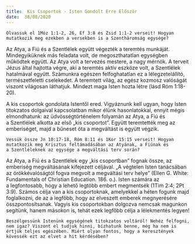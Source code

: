 ```yaml
---
title:  Kis Csoportok - Isten Gondolt Erre Először
date:  30/08/2020
---
```


`Olvassuk el 1Móz 1:1-2, 26, Ef 3:8 és Zsid 1:1-2 verseit! Hogyan mutatkozik meg ezekben a versekben is a Szentháromság egysége?`

Az Atya, a Fiú és a Szentlélek együtt végezték a teremtés munkáját. Mindegyiküknek más feladata volt, de megoszthatatlan egységben működtek együtt. Az Atya volt a tervezés mestere, a nagy mérnök. A terveit Jézus által hajtotta végre, aki a teremtés aktív eszköze volt, a Szentlélek hatalmával együtt. Számunkra egészen felfoghatatlan ez a lélegzetelállító, természetfeletti cselekedet. A teremtett világ, az egész kozmosz valóságát viszont világosan láthatjuk. Mindezt maga Isten hozta létre (lásd Róm 1:18-20).

A kis csoportok gondolata Istentől ered. Vigyáznunk kell ugyan, hogy Isten titokzatos dolgaival kapcsolatban mikor élünk hasonlatokkal, ennyit mégis elmondhatunk: az üdvösségtörténelem folyamán az Atya, a Fiú és a Szentlélek alkotta az első „kis csoportot”. Együtt teremtették meg az emberiséget, majd a bűneset óta a megváltást is együtt végzik.

`Vessük össze Jn 10:17-18, Róm 8:11 és 1Kor 15:15 verseit! Hogyan mutatkozik meg Krisztus feltámadásában az Atyának, a Fiúnak és a Szentléleknek az egysége a megváltási terv során?`

Az Atya, a Fiú és a Szentlélek egy „kis csoportban” fognak össze, az emberiség megváltásának kifejezett céljával. „A végtelen Isten tanácsában az örökkévalóságtól fogva megvolt a megváltási terv helye” (Ellen G. White: Fundamentals of Christian Education. 186. o.). Isten számára az a legfontosabb, hogy a lehető legtöbb embert megmentsék (1Tim 2:4; 2Pt 3:9). Számos célja van a kis csoportoknak, amelyekkel a héten fogunk majd foglalkozni, de az a legfőbb, hogy az elveszett emberek megnyerésére összpontosítsanak. Vagyis kis csoportokban dolgozva nemcsak magunkon segítünk, hanem másokon is, tehát ezek legfőbb célja a lélekmentés legyen!

`Beszélgessünk Istenünk egységének titokzatos voltáról! Nehéz felfogni, nem igaz? Viszont el tudjuk hinni, bízhatunk benne, még ha nem is értjük teljes egészében. Miért olyan fontos, hogy a keresztények kövessék ezt az elvet a hit kérdésében?`